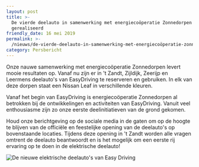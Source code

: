 ```yaml
---
layout: post
title: >-
  De vierde deelauto in samenwerking met energiecoöperatie Zonnedorpen
  gerealiseerd
friendly_date: 16 mei 2019
permalink: >-
  /nieuws/de-vierde-deelauto-in-samenwerking-met-energiecoöperatie-zonnedorpen-gerealiseerd
category: Persbericht
---
```

Onze nauwe samenwerking met energiecoöperatie Zonnedorpen levert mooie resultaten op. Vanaf nu zijn er in 't Zandt, Zijldijk, Zeerijp en Leermens deelauto's van EasyDriving te reserveren en gebruiken. In elk van deze dorpen staat een Nissan Leaf in verschillende kleuren.

Vanaf het begin van EasyDriving is energiecoöperatie Zonnedorpen al betrokken bij de ontwikkelingen en activiteiten van EasyDriving. Vanuit veel enthousiasme zijn zo onze eerste deelinitiatieven van de grond gekomen. 

Houd onze berichtgeving op de sociale media in de gaten om op de hoogte te blijven van de officiële en feestelijke opening van de deelauto's op bovenstaande locaties. Tijdens deze opening in 't Zandt worden alle vragen omtrent de deelauto beantwoordt en is het mogelijk om een eerste rij ervaring op te doen in de elektrische deelauto!

![De nieuwe elektrische deelauto's van Easy Driving](/uploads/deelauto-s-zonnedorpen.jpg)
